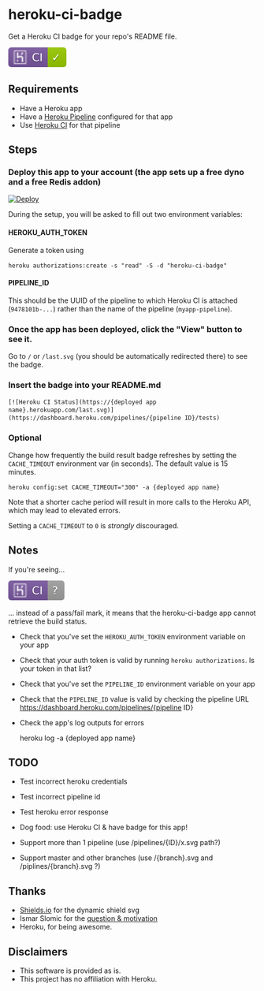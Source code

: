 # heroku-ci-badge

Get a Heroku CI badge for your repo's README file.

![example badge](badges/pass.svg)


## Requirements

- Have a Heroku app
- Have a [Heroku Pipeline](https://devcenter.heroku.com/articles/pipelines) configured for that app
- Use [Heroku CI](https://devcenter.heroku.com/articles/heroku-ci) for that pipeline


## Steps

### Deploy this app to your account (the app sets up a free dyno and a free Redis addon)

[![Deploy](https://www.herokucdn.com/deploy/button.svg)](https://heroku.com/deploy)

During the setup, you will be asked to fill out two environment variables:

#### HEROKU_AUTH_TOKEN

Generate a token using

    heroku authorizations:create -s "read" -S -d "heroku-ci-badge"

#### PIPELINE_ID

This should be the UUID of the pipeline to which Heroku CI is attached (`9478101b-...`) rather than the name of the pipeline (`myapp-pipeline`).

### Once the app has been deployed, click the "View" button to see it.

Go to `/` or `/last.svg` (you should be automatically redirected there) to see the badge.

### Insert the badge into your README.md

    [![Heroku CI Status](https://{deployed app name}.herokuapp.com/last.svg)](https://dashboard.heroku.com/pipelines/{pipeline ID}/tests)

### Optional

Change how frequently the build result badge refreshes by setting the `CACHE_TIMEOUT` environment var (in seconds). The default value is 15 minutes.

    heroku config:set CACHE_TIMEOUT="300" -a {deployed app name}

Note that a shorter cache period will result in more calls to the Heroku API, which may lead to elevated errors.

Setting a `CACHE_TIMEOUT` to `0` is _strongly_ discouraged.


## Notes

If you're seeing...

![error badge](badges/error.svg)

... instead of a pass/fail mark, it means that the heroku-ci-badge app cannot retrieve the build status.
- Check that you've set the `HEROKU_AUTH_TOKEN` environment variable on your app
- Check that your auth token is valid by running `heroku authorizations`. Is your token in that list?
- Check that you've set the `PIPELINE_ID` environment variable on your app
- Check that the `PIPELINE_ID` value is valid by checking the pipeline URL https://dashboard.heroku.com/pipelines/{pipeline ID}
- Check the app's log outputs for errors

    heroku log -a {deployed app name}


## TODO

- Test incorrect heroku credentials
- Test incorrect pipeline id
- Test heroku error response
- Dog food: use Heroku CI & have badge for this app!

- Support more than 1 pipeline (use /pipelines/{ID}/x.svg path?)
- Support master and other branches (use /{branch}.svg and /piplines/{branch}.svg ?)


## Thanks

- [Shields.io](https://shields.io/) for the dynamic shield svg
- Ismar Slomic for the [question & motivation](https://stackoverflow.com/questions/50918181/heroku-ci-status-badge)
- Heroku, for being awesome.


## Disclaimers

- This software is provided as is.
- This project has no affiliation with Heroku.
